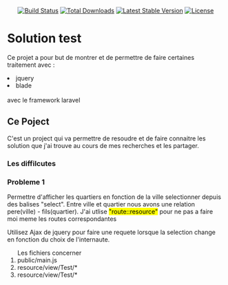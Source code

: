 

<p align="center">
<a href="https://travis-ci.org/laravel/framework"><img src="https://travis-ci.org/laravel/framework.svg" alt="Build Status"></a>
<a href="https://packagist.org/packages/laravel/framework"><img src="https://poser.pugx.org/laravel/framework/d/total.svg" alt="Total Downloads"></a>
<a href="https://packagist.org/packages/laravel/framework"><img src="https://poser.pugx.org/laravel/framework/v/stable.svg" alt="Latest Stable Version"></a>
<a href="https://packagist.org/packages/laravel/framework"><img src="https://poser.pugx.org/laravel/framework/license.svg" alt="License"></a>
</p>


<p>
    <h1> Solution test </h1>
</p>

<p>

Ce projet a pour but de montrer et de permettre de faire certaines traitement avec :
<li>jquery</li>
<li>blade</li>

<br>
avec le framework laravel

<br>

<!-- <br> -->

<h2> Ce Poject </h2>

C'est un project qui va permettre de resoudre et de faire connaitre les solution que j'ai trouve au cours de mes recherches et les partager.

<h3> Les diffilcutes </h3>

<h3>Probleme 1</h3>
<p>
    Permettre d'afficher les quartiers en fonction de la ville selectionner depuis des balises "select". Entre ville et quartier nous avons une relation pere(ville) - fils(quartier).
    J'ai utlise <mark>"route::resource"</mark> pour ne pas a faire moi meme les routes correspondantes
</p>

<p>
    Utilisez Ajax de jquery pour faire une requete lorsque la selection change en fonction du choix de l'internaute.
</p>
<ol> Les fichiers concerner 
    <li>public/main.js</li>
    <li>resource/view/Test/*</li>
    <li>resource/view/Test/*</li>
</ol>
</p>
